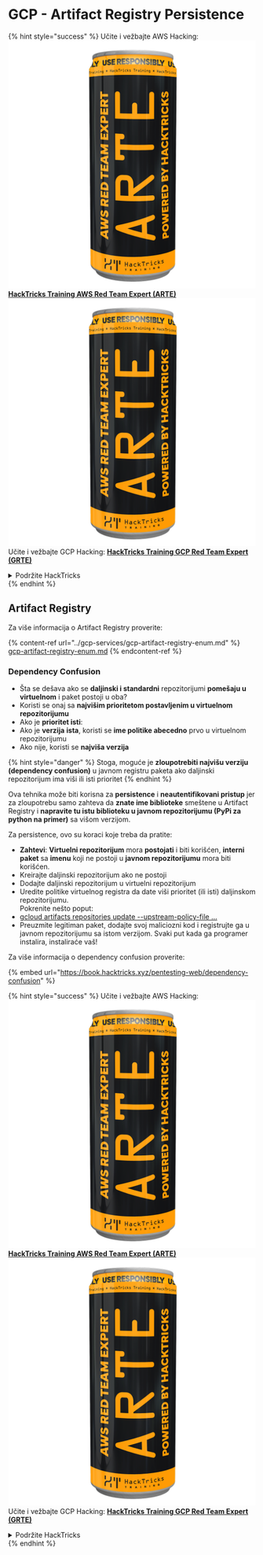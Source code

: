 # GCP - Artifact Registry Persistence

{% hint style="success" %}
Učite i vežbajte AWS Hacking:<img src="../../../.gitbook/assets/image (1) (1) (1).png" alt="" data-size="line">[**HackTricks Training AWS Red Team Expert (ARTE)**](https://training.hacktricks.xyz/courses/arte)<img src="../../../.gitbook/assets/image (1) (1) (1).png" alt="" data-size="line">\
Učite i vežbajte GCP Hacking: <img src="../../../.gitbook/assets/image (2).png" alt="" data-size="line">[**HackTricks Training GCP Red Team Expert (GRTE)**<img src="../../../.gitbook/assets/image (2).png" alt="" data-size="line">](https://training.hacktricks.xyz/courses/grte)

<details>

<summary>Podržite HackTricks</summary>

* Proverite [**planove pretplate**](https://github.com/sponsors/carlospolop)!
* **Pridružite se** 💬 [**Discord grupi**](https://discord.gg/hRep4RUj7f) ili [**telegram grupi**](https://t.me/peass) ili **pratite** nas na **Twitteru** 🐦 [**@hacktricks\_live**](https://twitter.com/hacktricks_live)**.**
* **Podelite hakerske trikove slanjem PR-ova na** [**HackTricks**](https://github.com/carlospolop/hacktricks) i [**HackTricks Cloud**](https://github.com/carlospolop/hacktricks-cloud) github repozitorijume.

</details>
{% endhint %}

## Artifact Registry

Za više informacija o Artifact Registry proverite:

{% content-ref url="../gcp-services/gcp-artifact-registry-enum.md" %}
[gcp-artifact-registry-enum.md](../gcp-services/gcp-artifact-registry-enum.md)
{% endcontent-ref %}

### Dependency Confusion

* Šta se dešava ako se **daljinski i standardni** repozitorijumi **pomešaju u virtuelnom** i paket postoji u oba?
* Koristi se onaj sa **najvišim prioritetom postavljenim u virtuelnom repozitorijumu**
* Ako je **prioritet isti**:
* Ako je **verzija** **ista**, koristi se **ime politike abecedno** prvo u virtuelnom repozitorijumu
* Ako nije, koristi se **najviša verzija**

{% hint style="danger" %}
Stoga, moguće je **zloupotrebiti najvišu verziju (dependency confusion)** u javnom registru paketa ako daljinski repozitorijum ima viši ili isti prioritet
{% endhint %}

Ova tehnika može biti korisna za **persistence** i **neautentifikovani pristup** jer za zloupotrebu samo zahteva da **znate ime biblioteke** smeštene u Artifact Registry i **napravite tu istu biblioteku u javnom repozitorijumu (PyPi za python na primer)** sa višom verzijom.

Za persistence, ovo su koraci koje treba da pratite:

* **Zahtevi**: **Virtuelni repozitorijum** mora **postojati** i biti korišćen, **interni paket** sa **imenu** koji ne postoji u **javnom repozitorijumu** mora biti korišćen.
* Kreirajte daljinski repozitorijum ako ne postoji
* Dodajte daljinski repozitorijum u virtuelni repozitorijum
* Uredite politike virtuelnog registra da date viši prioritet (ili isti) daljinskom repozitorijumu.\
Pokrenite nešto poput:
* [gcloud artifacts repositories update --upstream-policy-file ...](https://cloud.google.com/sdk/gcloud/reference/artifacts/repositories/update#--upstream-policy-file)
* Preuzmite legitiman paket, dodajte svoj maliciozni kod i registrujte ga u javnom repozitorijumu sa istom verzijom. Svaki put kada ga programer instalira, instaliraće vaš!

Za više informacija o dependency confusion proverite:

{% embed url="https://book.hacktricks.xyz/pentesting-web/dependency-confusion" %}

{% hint style="success" %}
Učite i vežbajte AWS Hacking:<img src="../../../.gitbook/assets/image (1) (1) (1).png" alt="" data-size="line">[**HackTricks Training AWS Red Team Expert (ARTE)**](https://training.hacktricks.xyz/courses/arte)<img src="../../../.gitbook/assets/image (1) (1) (1).png" alt="" data-size="line">\
Učite i vežbajte GCP Hacking: <img src="../../../.gitbook/assets/image (2).png" alt="" data-size="line">[**HackTricks Training GCP Red Team Expert (GRTE)**<img src="../../../.gitbook/assets/image (2).png" alt="" data-size="line">](https://training.hacktricks.xyz/courses/grte)

<details>

<summary>Podržite HackTricks</summary>

* Proverite [**planove pretplate**](https://github.com/sponsors/carlospolop)!
* **Pridružite se** 💬 [**Discord grupi**](https://discord.gg/hRep4RUj7f) ili [**telegram grupi**](https://t.me/peass) ili **pratite** nas na **Twitteru** 🐦 [**@hacktricks\_live**](https://twitter.com/hacktricks_live)**.**
* **Podelite hakerske trikove slanjem PR-ova na** [**HackTricks**](https://github.com/carlospolop/hacktricks) i [**HackTricks Cloud**](https://github.com/carlospolop/hacktricks-cloud) github repozitorijume.

</details>
{% endhint %}

